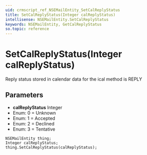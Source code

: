 ```yaml
---
uid: crmscript_ref_NSEMailEntity_SetCalReplyStatus
title: SetCalReplyStatus(Integer calReplyStatus)
intellisense: NSEMailEntity.SetCalReplyStatus
keywords: NSEMailEntity, GetCalReplyStatus
so.topic: reference
---
```


# SetCalReplyStatus(Integer calReplyStatus)

Reply status stored in calendar data for the ical method is REPLY

## Parameters

* **calReplyStatus** Integer
* Enum: 0 = Unknown
* Enum: 1 = Accepted
* Enum: 2 = Declined
* Enum: 3 = Tentative

```crmscript
NSEMailEntity thing;
Integer calReplyStatus;
thing.SetCalReplyStatus(calReplyStatus);
```

